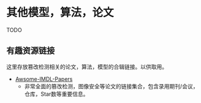 # 其他模型，算法，论文
TODO
## 有趣资源链接
这里存放篡改检测相关的论文，算法，模型的合辑链接。以供取用。
- [Awsome-IMDL-Papers](https://github.com/greatzh/Papers)
  - 非常全面的篡改检测，图像安全等论文的链接集合，包含录用期刊/会议，仓库，Star数等重要信息。
